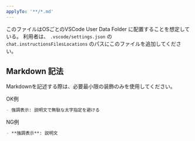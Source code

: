 ```yaml
---
applyTo: '**/*.md'
---
```


このファイルはOSごとのVSCode User Data Folder に配置することを想定している。
利用者は、 `.vscode/settings.json` の `chat.instructionsFilesLocations` のパスにこのファイルを追加してください。

## Markdown 記法

Markdownを記述する際は、必要最小限の装飾のみを使用してください。

OK例

```markdown
- 強調表示: 説明文で無駄な太字指定を避ける
```

NG例

```markdown
- **強調表示**: 説明文
```
